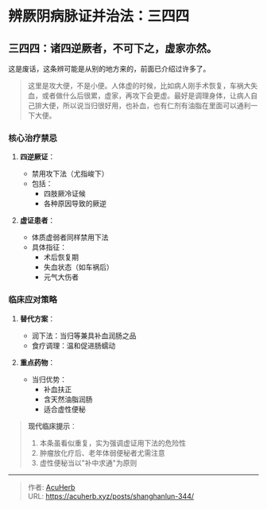 # 辨厥阴病脉证并治法：三四四


## 三四四：诸四逆厥者，不可下之，虚家亦然。

<!--more-->

这是废话，这条辨可能是从别的地方来的，前面已介绍过许多了。

> 这里是攻大便，不是小便。人体虚的时候，比如病人刚手术恢复，车祸大失血，或者做什么后很累，虚家，再攻下会更虚。最好是调理身体，让病人自己排大便，所以说当归很好用，也补血，也有仁剂有油脂在里面可以通利一下大便。

### 核心治疗禁忌
1. **四逆厥证**：
   - 禁用攻下法（尤指峻下）
   - 包括：
     - 四肢厥冷证候
     - 各种原因导致的厥逆

2. **虚证患者**：
   - 体质虚弱者同样禁用下法
   - 具体指征：
     - 术后恢复期
     - 失血状态（如车祸后）
     - 元气大伤者

### 临床应对策略
1. **替代方案**：
   - 润下法：当归等兼具补血润肠之品
   - 食疗调理：温和促进肠蠕动

2. **重点药物**：
   - 当归优势：
     - 补血扶正
     - 含天然油脂润肠
     - 适合虚性便秘

> **现代临床提示**：
> 1. 本条虽看似重复，实为强调虚证用下法的危险性
> 2. 肿瘤放化疗后、老年体弱便秘者尤需注意
> 3. 虚性便秘当以"补中求通"为原则

---

> 作者: [AcuHerb](https://acuherb.xyz)  
> URL: https://acuherb.xyz/posts/shanghanlun-344/  

